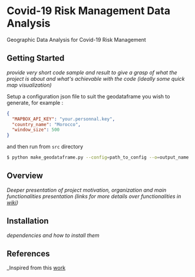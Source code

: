 # Covid-19 Risk Management Data Analysis

Geographic Data Analysis for Covid-19 Risk Management


## Getting Started

_provide very short code sample and result to give a grasp of what the project is about and what's achievable with the code (ideally some quick map visualization)_

Setup a configuration json file to suit the geodataframe you wish to generate, for example :

```json
{
  "MAPBOX_API_KEY": "your.personnal.key",
  "country_name": "Morocco",
  "window_size": 500
}
```

and then run from `src` directory
```bash
$ python make_geodataframe.py --config=path_to_config --o=output_name
```

## Overview

_Deeper presentation of project motivation, organization and main functionalities presentation (links for more details over functionalities in [wiki](https://github.com/shahineb/covid-risk-management/wiki))_


## Installation

_dependencies and how to install them_

## References

_Inspired from this [work](https://github.com/datapartnership/covid19/blob/master/accessibility-Spain.ipynb)
